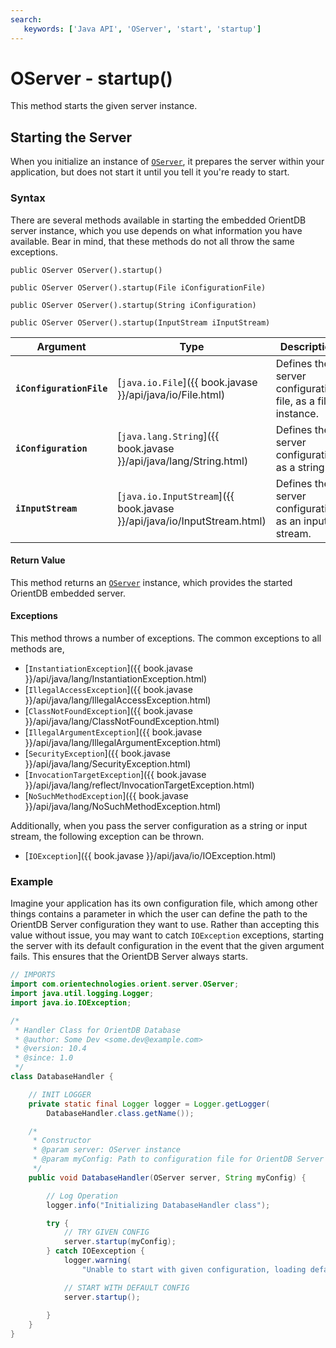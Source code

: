 ```yaml
---
search:
   keywords: ['Java API', 'OServer', 'start', 'startup']
---
```


# OServer - startup()

This method starts the given server instance. 

## Starting the Server

When you initialize an instance of [`OServer`](../OServer.md), it prepares the server within your application, but does not start it until you tell it you're ready to start.

### Syntax

There are several methods available in starting the embedded OrientDB server instance, which you use depends on what information you have available.  Bear in mind, that these methods do not all throw the same exceptions.

```
public OServer OServer().startup()

public OServer OServer().startup(File iConfigurationFile)

public OServer OServer().startup(String iConfiguration)

public OServer OServer().startup(InputStream iInputStream)
```

| Argument | Type | Description |
|---|---|---|
| **`iConfigurationFile`** | [`java.io.File`]({{ book.javase }}/api/java/io/File.html) | Defines the server configuration file, as a file instance. |
| **`iConfiguration`** | [`java.lang.String`]({{ book.javase }}/api/java/lang/String.html) | Defines the server configuration, as a string. |
| **`iInputStream`** | [`java.io.InputStream`]({{ book.javase }}/api/java/io/InputStream.html) | Defines the server configuration, as an input stream. |

#### Return Value

This method returns an [`OServer`](../OServer.md) instance, which provides the started OrientDB embedded server.


#### Exceptions

This method throws a number of exceptions.  The common exceptions to all methods are,

- [`InstantiationException`]({{ book.javase }}/api/java/lang/InstantiationException.html)
- [`IllegalAccessException`]({{ book.javase }}/api/java/lang/IllegalAccessException.html)
- [`ClassNotFoundException`]({{ book.javase }}/api/java/lang/ClassNotFoundException.html)
- [`IllegalArgumentException`]({{ book.javase }}/api/java/lang/IllegalArgumentException.html)
- [`SecurityException`]({{ book.javase }}/api/java/lang/SecurityException.html)
- [`InvocationTargetException`]({{ book.javase }}/api/java/lang/reflect/InvocationTargetException.html)
- [`NoSuchMethodException`]({{ book.javase }}/api/java/lang/NoSuchMethodException.html)

Additionally, when you pass the server configuration as a string or input stream, the following exception can be thrown.

- [`IOException`]({{ book.javase }}/api/java/io/IOException.html)

### Example

Imagine your application has its own configuration file, which among other things contains a parameter in which the user can define the path to the OrientDB Server configuration they want to use.  Rather than accepting this value without issue, you may want to catch `IOException` exceptions, starting the server with its default configuration in the event that the given argument fails.  This ensures that the OrientDB Server always starts.

```java
// IMPORTS
import com.orientechnologies.orient.server.OServer;
import java.util.logging.Logger;
import java.io.IOException;

/*
 * Handler Class for OrientDB Database 
 * @author: Some Dev <some.dev@example.com>
 * @version: 10.4
 * @since: 1.0
 */
class DatabaseHandler {

	// INIT LOGGER
	private static final Logger logger = Logger.getLogger(
		DatabaseHandler.class.getName());

	/* 
	 * Constructor
	 * @param server: OServer instance
	 * @param myConfig: Path to configuration file for OrientDB Server
	 */
	public void DatabaseHandler(OServer server, String myConfig) {

		// Log Operation
		logger.info("Initializing DatabaseHandler class");

		try {
			// TRY GIVEN CONFIG
			server.startup(myConfig);
		} catch IOEexception {
			logger.warning(
				"Unable to start with given configuration, loading default");

			// START WITH DEFAULT CONFIG
			server.startup();
		
		}
	}
}
```

